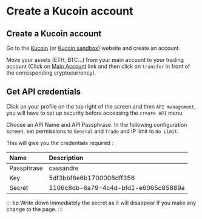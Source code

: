 # Create a Kucoin account

## Create a Kucoin account

Go to the [Kucoin](https://www.kucoin.com/ucenter/signup?utm_source=Cassandre) \(or [Kucoin sandbox](https://sandbox.kucoin.com/ucenter/signup?utm_source=Cassandre)\) website and create an account.

Move your assets \(ETH, BTC…\) from your main account to your trading account \(Click on [Main Account](https://sandbox.kucoin.com/assets/main-account) link and then click on `transfer` in front of the corresponding cryptocurrency\).

## Get API credentials

Click on your profile on the top right of the screen and then `API management`, you will have to set up security before accessing the `create API` menu

Choose an API Name and API Passphrase. In the following configuration screen, set permissions to `̀General` and `Trade` and IP limit to `No Limit`.

This will give you the credentials required :

| Name | Description |
| :--- | :--- |
| Passphrase | cassandre |
| Key | 5df3bbf6e6b1700008dff356 |
| Secret | 1106c8db-6a79-4c4d-bfd1-e6065c85889a |

::: tip
Write down immediately the secret as it will disappear if you make any change to the page.
:::

